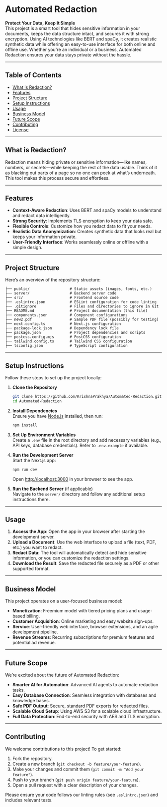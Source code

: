 # Automated Redaction

**Protect Your Data, Keep It Simple**  
This project is a smart tool that hides sensitive information in your documents, keeps the data structure intact, and secures it with strong encryption. Using AI technologies like BERT and spaCy, it creates realistic synthetic data while offering an easy-to-use interface for both online and offline use. Whether you're an individual or a business, Automated Redaction ensures your data stays private without the hassle.

---

## Table of Contents
- [What is Redaction?](#what-is-redaction)
- [Features](#features)
- [Project Structure](#project-structure)
- [Setup Instructions](#setup-instructions)
- [Usage](#usage)
- [Business Model](#business-model)
- [Future Scope](#future-scope)
- [Contributing](#contributing)
- [License](#license)

---

## What is Redaction?
Redaction means hiding private or sensitive information—like names, numbers, or secrets—while keeping the rest of the data usable. Think of it as blacking out parts of a page so no one can peek at what’s underneath. This tool makes this process secure and effortless.

---

## Features
- **Context-Aware Redaction**: Uses BERT and spaCy models to understand and redact data intelligently.
- **Strong Security**: Implements TLS encryption to keep your data safe.
- **Flexible Controls**: Customize how you redact data to fit your needs.
- **Realistic Data Anonymization**: Creates synthetic data that looks real but keeps your information private.
- **User-Friendly Interface**: Works seamlessly online or offline with a simple design.

---

## Project Structure
Here’s an overview of the repository structure:

```
├── public/                  # Static assets (images, fonts, etc.)
├── server/                  # Backend server code
├── src/                     # Frontend source code
├── .eslintrc.json           # ESLint configuration for code linting
├── .gitignore               # Files and directories to ignore in Git
├── README.md                # Project documentation (this file)
├── components.json          # Component configurations
├── new2.pdf                 # Sample PDF file (possibly for testing)
├── next.config.ts           # Next.js configuration
├── package-lock.json        # Dependency lock file
├── package.json             # Project dependencies and scripts
├── postcss.config.mjs       # PostCSS configuration
├── tailwind.config.ts       # Tailwind CSS configuration
├── tsconfig.json            # TypeScript configuration
```

---

## Setup Instructions
Follow these steps to set up the project locally:

1. **Clone the Repository**  
   ```bash
   git clone https://github.com/KrishnaPrakhya/Automated-Redaction.git
   cd Automated-Redaction
   ```

2. **Install Dependencies**  
   Ensure you have [Node.js](https://nodejs.org/) installed, then run:
   ```bash
   npm install
   ```

3. **Set Up Environment Variables**  
   Create a `.env` file in the root directory and add necessary variables (e.g., API keys, database credentials). Refer to `.env.example` if available.

4. **Run the Development Server**  
   Start the Next.js app:
   ```bash
   npm run dev
   ```
   Open [http://localhost:3000](http://localhost:3000) in your browser to see the app.

5. **Run the Backend Server** (if applicable)  
   Navigate to the `server/` directory and follow any additional setup instructions there.

---

## Usage
1. **Access the App**: Open the app in your browser after starting the development server.
2. **Upload a Document**: Use the web interface to upload a file (text, PDF, etc.) you want to redact.
3. **Redact Data**: The tool will automatically detect and hide sensitive information, or you can customize the redaction settings.
4. **Download the Result**: Save the redacted file securely as a PDF or other supported format.

---

## Business Model
This project operates on a user-focused business model:
- **Monetization**: Freemium model with tiered pricing plans and usage-based billing.
- **Customer Acquisition**: Online marketing and easy website sign-ups.
- **Service**: User-friendly web interface, browser extensions, and an agile development pipeline.
- **Revenue Streams**: Recurring subscriptions for premium features and potential ad revenue.

---

## Future Scope
We’re excited about the future of Automated Redaction:
- **Smarter AI for Automation**: Advanced AI agents to automate redaction tasks.
- **Easy Database Connection**: Seamless integration with databases and knowledge bases.
- **Safe PDF Output**: Secure, standard PDF exports for redacted files.
- **Scalable Cloud Setup**: Using AWS S3 for a scalable cloud infrastructure.
- **Full Data Protection**: End-to-end security with AES and TLS encryption.

---

## Contributing
We welcome contributions to this project! To get started:
1. Fork the repository.
2. Create a new branch (`git checkout -b feature/your-feature`).
3. Make your changes and commit them (`git commit -m "Add your feature"`).
4. Push to your branch (`git push origin feature/your-feature`).
5. Open a pull request with a clear description of your changes.

Please ensure your code follows our linting rules (see `.eslintrc.json`) and includes relevant tests.

